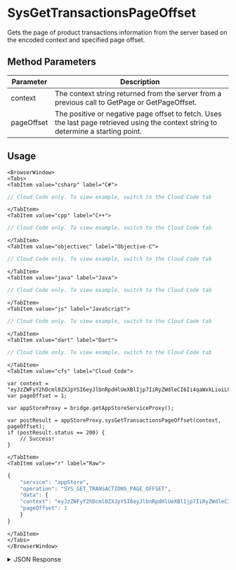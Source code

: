 # SysGetTransactionsPageOffset

Gets the page of product transactions information from the server based on the encoded context and specified page offset.

<PartialServop service_name="appStore" operation_name="SYS_GET_TRANSACTIONS_PAGE_OFFSET" />

## Method Parameters

| Parameter  | Description                                                                                                                         |
| ---------- | ----------------------------------------------------------------------------------------------------------------------------------- |
| context    | The context string returned from the server from a previous call to GetPage or GetPageOffset.                                       |
| pageOffset | The positive or negative page offset to fetch. Uses the last page retrieved using the context string to determine a starting point. |

## Usage

```mdx-code-block
<BrowserWindow>
<Tabs>
<TabItem value="csharp" label="C#">
```

```csharp
// Cloud Code only. To view example, switch to the Cloud Code tab
```

```mdx-code-block
</TabItem>
<TabItem value="cpp" label="C++">
```

```cpp
// Cloud Code only. To view example, switch to the Cloud Code tab
```

```mdx-code-block
</TabItem>
<TabItem value="objectivec" label="Objective-C">
```

```objectivec
// Cloud Code only. To view example, switch to the Cloud Code tab
```

```mdx-code-block
</TabItem>
<TabItem value="java" label="Java">
```

```java
// Cloud Code only. To view example, switch to the Cloud Code tab
```

```mdx-code-block
</TabItem>
<TabItem value="js" label="JavaScript">
```

```javascript
// Cloud Code only. To view example, switch to the Cloud Code tab
```

```mdx-code-block
</TabItem>
<TabItem value="dart" label="Dart">
```

```dart
// Cloud Code only. To view example, switch to the Cloud Code tab
```

```mdx-code-block
</TabItem>
<TabItem value="cfs" label="Cloud Code">
```

```cfscript
var context = "eyJzZWFyY2hDcml0ZXJpYSI6eyJlbnRpdHlUeXBlIjp7IiRyZWdleCI6Ii4qaWxkLioiLCIkb3B0";
var pageOffset = 1;

var appStoreProxy = bridge.getAppStoreServiceProxy();

var postResult = appStoreProxy.sysGetTransactionsPageOffset(context, pageOffset);
if (postResult.status == 200) {
    // Success!
}
```

```mdx-code-block
</TabItem>
<TabItem value="r" label="Raw">
```

```r
{
	"service": "appStore",
	"operation": "SYS_GET_TRANSACTIONS_PAGE_OFFSET",
	"data": {
    "context": "eyJzZWFyY2hDcml0ZXJpYSI6eyJlbnRpdHlUeXBlIjp7IiRyZWdleCI6Ii4qaWxkLioiLCIkb3B0",
    "pageOffset": 1
	}
}
```

```mdx-code-block
</TabItem>
</Tabs>
</BrowserWindow>
```

<details>
<summary>JSON Response</summary>

```json
{
    "data": {
        "_serverTime": 1723709740032,
        "context": "eyJzZWFyY2hDcml0ZXJpYSI6eyJnYW1lSWQiOiIyMzc4MiJ9LCJzb3J0Q3JpdGVyaWEiOnsiY3JlYXRlZEF0IjotMX0sInBhZ2luYXRpb24iOnsicm93c1BlclBhZ2UiOjEsInBhZ2VOdW1iZXIiOjIsImRvQ291bnQiOnRydWUsInNraXBSZWNvdW50IjpmYWxzZX0sIm9wdGlvbnMiOm51bGwsInJlc3VsdENvdW50IjoyfQ",
        "results": {
            "count": 2,
            "page": 2,
            "items": [
                {
                    "pending": false,
                    "sandbox": false,
                    "type": "mock",
                    "sequenceId": "620ebe87-cf50-4131-9b9a-ccd9aafdfb45",
                    "transactionId": "yyyy",
                    "refPrice": 699,
                    "itemId": "xxxx",
                    "createdAt": 1712181435294,
                    "pendingPromotionId": null,
                    "profileId": "924539e0-0793-4437-930f-9b078cd0499d",
                    "pendingPriceId": 0,
                    "updatedAt": 1713476624931
                }
            ],
            "moreAfter": false,
            "moreBefore": true
        }
    },
    "status": 200
}
```

</details>
